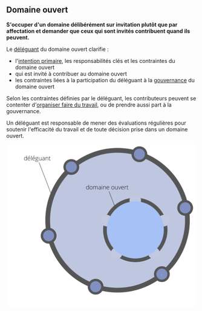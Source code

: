 ## Domaine ouvert

**S'occuper d'un domaine délibérément sur invitation plutôt que par affectation et demander que ceux qui sont invités contribuent quand ils peuvent.**

Le [déléguant](glossary:delegator) du domaine ouvert clarifie :

- l'[intention primaire](glossary:primary-driver), les responsabilités clés et les contraintes du domaine ouvert
- qui est invité à contribuer au domaine ouvert
- les contraintes liées à la participation du déléguant à la [gouvernance](glossary:governance) du domaine ouvert

Selon les contraintes définies par le déléguant, les contributeurs peuvent se contenter d'[organiser faire du travail](glossary:operations), ou de prendre aussi part à la gouvernance.

Un déléguant est responsable de mener des évaluations régulières pour soutenir l'efficacité du travail et de toute décision prise dans un domaine ouvert.

![Domaine ouvert](img/structural-patterns/open-domain.png)